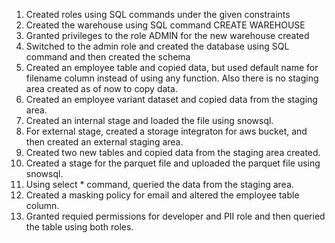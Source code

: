 1. Created roles using SQL commands under the given constraints
2. Created the warehouse using SQL command CREATE WAREHOUSE
3. Granted privileges to the role ADMIN for the new warehouse created
4. Switched to the admin role and created the database using SQL command and then created the schema
5. Created an employee table and copied data, but used default name for filename column instead of using any function. Also there is no staging area created as of now to copy data.
6. Created an employee variant dataset and copied data from the staging area.
7. Created an internal stage and loaded the file using snowsql.
8. For external stage, created a storage integraton for aws bucket, and then created an external staging area.
9. Created two new tables and copied data from the staging area created.
10. Created a stage for the parquet file and uploaded the parquet file using snowsql.
11. Using select * command, queried the data from the staging area.
12. Created a masking policy for email and altered the employee table column.
13. Granted requied permissions for developer and PII role and then queried the table using both roles.
